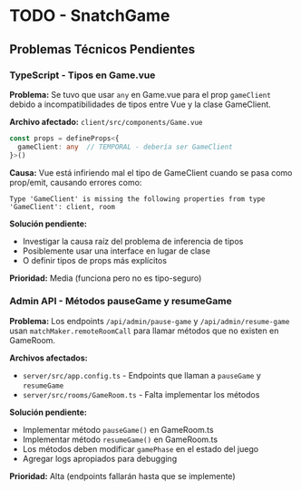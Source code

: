 # TODO - SnatchGame

## Problemas Técnicos Pendientes

### TypeScript - Tipos en Game.vue
**Problema:** Se tuvo que usar `any` en Game.vue para el prop `gameClient` debido a incompatibilidades de tipos entre Vue y la clase GameClient.

**Archivo afectado:** `client/src/components/Game.vue`
```typescript
const props = defineProps<{
  gameClient: any  // TEMPORAL - debería ser GameClient
}>()
```

**Causa:** Vue está infiriendo mal el tipo de GameClient cuando se pasa como prop/emit, causando errores como:
```
Type 'GameClient' is missing the following properties from type 'GameClient': client, room
```

**Solución pendiente:** 
- Investigar la causa raíz del problema de inferencia de tipos
- Posiblemente usar una interface en lugar de clase
- O definir tipos de props más explícitos

**Prioridad:** Media (funciona pero no es tipo-seguro)

### Admin API - Métodos pauseGame y resumeGame
**Problema:** Los endpoints `/api/admin/pause-game` y `/api/admin/resume-game` usan `matchMaker.remoteRoomCall` para llamar métodos que no existen en GameRoom.

**Archivos afectados:** 
- `server/src/app.config.ts` - Endpoints que llaman a `pauseGame` y `resumeGame`
- `server/src/rooms/GameRoom.ts` - Falta implementar los métodos

**Solución pendiente:**
- Implementar método `pauseGame()` en GameRoom.ts
- Implementar método `resumeGame()` en GameRoom.ts  
- Los métodos deben modificar `gamePhase` en el estado del juego
- Agregar logs apropiados para debugging

**Prioridad:** Alta (endpoints fallarán hasta que se implemente)